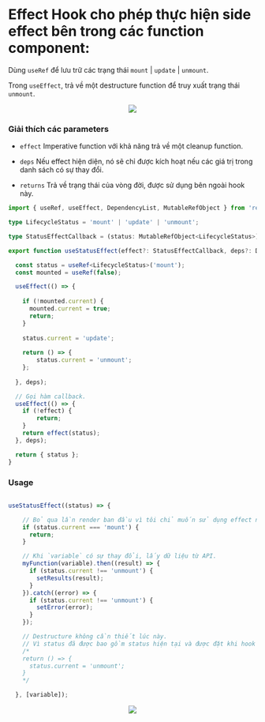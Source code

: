 # Effect Hook cho phép thực hiện side effect bên trong các function component:

Dùng `useRef` để lưu trữ các trạng thái `mount` | `update` | `unmount`.

Trong `useEffect`, trả về một destructure function để truy xuất trạng thái `unmount`.

<div align="middle">
  <img src="https://i.imgur.com/NomR1lZ.jpg" />
</div>

### Giải thích các parameters

* `effect` Imperative function với khả năng trả về một cleanup function.

* `deps` Nếu effect hiện diện, nó sẽ chỉ được kích hoạt nếu các giá trị trong danh sách có sự thay đổi.

* `returns` Trả về trạng thái của vòng đời, được sử dụng bên ngoài hook này.

```typescript
import { useRef, useEffect, DependencyList, MutableRefObject } from 'react';

type LifecycleStatus = 'mount' | 'update' | 'unmount';

type StatusEffectCallback = (status: MutableRefObject<LifecycleStatus>) => void | (() => void);

export function useStatusEffect(effect?: StatusEffectCallback, deps?: DependencyList) {

  const status = useRef<LifecycleStatus>('mount');
  const mounted = useRef(false);

  useEffect(() => {
  
    if (!mounted.current) {
      mounted.current = true;
      return;
    }
    
    status.current = 'update';
    
    return () => { 
        status.current = 'unmount'; 
    };
    
  }, deps);

  // Gọi hàm callback.
  useEffect(() => {
    if (!effect) { 
        return; 
    }
    return effect(status);
  }, deps);

  return { status };
}
```
### Usage
```typescript

useStatusEffect((status) => {

    // Bỏ qua lần render ban đầu vì tôi chỉ muốn sử dụng effect này khi `variable` có sự thay đổi.
    if (status.current === 'mount') {
      return;
    }

    // Khi `variable` có sự thay đổi, lấy dữ liệu từ API.
    myFunction(variable).then((result) => {
      if (status.current !== 'unmount') {
        setResults(result);
      }
    }).catch((error) => {
      if (status.current !== 'unmount') {
        setError(error);
      }
    });

    // Destructure không cần thiết lúc này.
    // Vì status đã được bao gồm status hiện tại và được đặt khi hook bị hủy.
    /* 
    return () => {
      status.current = 'unmount';
    }
    */

  }, [variable]);
```


<div align="middle">
  <img src="https://i.imgur.com/D9QRY5W.png" />
</div>
